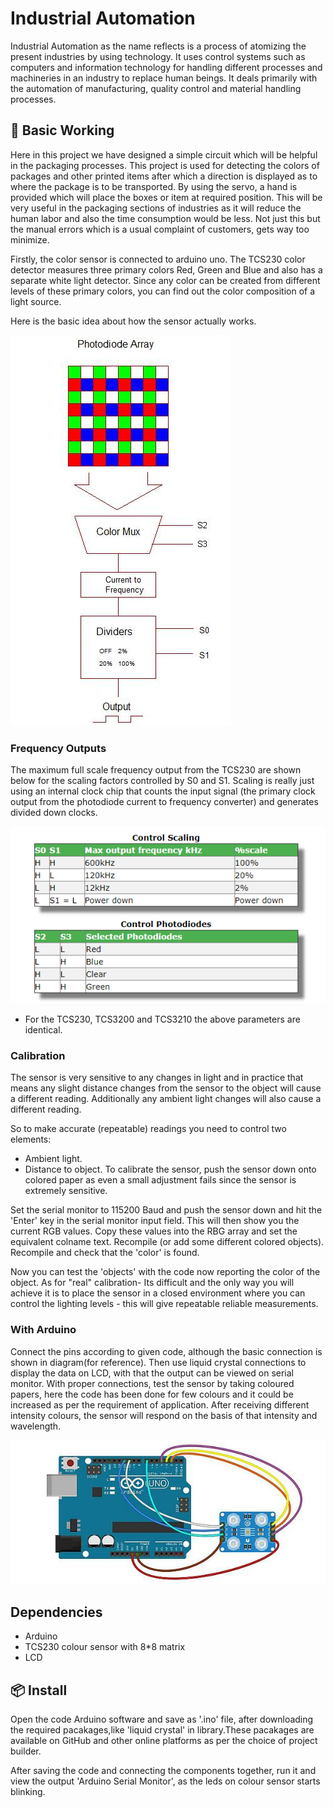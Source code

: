 # Industrial Automation

Industrial Automation as the name reflects is a process of atomizing the present industries by using technology. It uses control systems such as computers and information technology for handling different processes and machineries in an industry to replace human beings. It deals primarily with the automation of manufacturing, quality control and material handling processes.

## 🔨 Basic Working

Here in this project we have designed a simple circuit which will be helpful in the packaging processes. This project is used for detecting the colors of packages and other printed items after which a direction is displayed as to where the package is to be transported. By using the servo, a hand is provided which will place the boxes or item at required position. This will be very useful in the packaging sections of industries as it will reduce the human labor and also the time consumption would be less. Not just this but the manual errors which is a usual complaint of customers, gets way too minimize.   

Firstly, the color sensor is connected to arduino uno. The TCS230 color detector measures three primary colors Red, Green and Blue and also has a separate white light detector. Since any color can be created from different levels of these primary colors, you can find out the color composition of a light source. 

Here is the basic idea about how the sensor actually works.

![Color Sensor Diagram](colorSensor.png)

### Frequency Outputs

The maximum full scale frequency output from the TCS230 are shown below for the scaling factors controlled by S0 and S1. Scaling is really just using an internal clock chip that counts the input signal (the primary clock output from the photodiode current to frequency converter) and generates divided down clocks.

![Frequency Output Diagram](frequencyMap.png)

- For the TCS230, TCS3200 and TCS3210 the above parameters are identical.

### Calibration

The sensor is very sensitive to any changes in light and in practice that means any slight distance changes from the sensor to the object will cause a different reading. Additionally any ambient light changes will also cause a different reading.

So to make accurate (repeatable) readings you need to control two elements:

- Ambient light.
- Distance to object.
To calibrate the sensor, push the sensor down onto colored paper as even a small adjustment fails since the sensor is extremely sensitive.

Set the serial monitor to 115200 Baud and push the sensor down and hit the 'Enter' key in the serial monitor input field. This will then show you the current RGB values. Copy these values into the RBG array and set the equivalent colname text. Recompile (or add some different colored objects). Recompile and check that the 'color' is found.

Now you can test the 'objects' with the code now reporting the color of the object.
As for "real" calibration- Its difficult and the only way you will achieve it is to place the sensor in a closed environment where you can control the lighting levels - this will give repeatable reliable measurements.

### With Arduino

Connect the pins according to given code, although the basic connection is shown in diagram(for reference). Then use liquid crystal connections to display the data on LCD, with that the output can be viewed on serial monitor. With proper connections, test the sensor by taking coloured papers, here the code has been done for few colours and it could be increased as per the requirement of application. After receiving different intensity colours, the sensor will respond on the basis of that intensity and wavelength.

![Reference Arduino Connection Diagram](basicConnection.png)


## Dependencies

- Arduino
- TCS230 colour sensor with 8*8 matrix
- LCD

## 📦 Install

Open the code Arduino software and save as '.ino' file, after downloading the required pacakages,like 'liquid crystal' in library.These pacakages are available on GitHub and other online platforms as per the choice of project builder. 

After saving the code and connecting the components together, run it and view the output 'Arduino Serial Monitor', as the leds on colour sensor starts blinking. 

